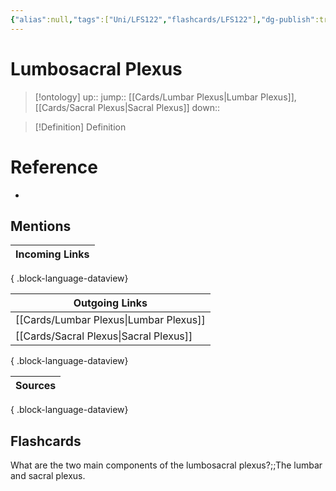 ```yaml
---
{"alias":null,"tags":["Uni/LFS122","flashcards/LFS122"],"dg-publish":true,"permalink":"/cards/lumbosacral-plexus/","dgPassFrontmatter":true}
---
```


# Lumbosacral Plexus

> [!ontology]
> up:: 
> jump:: [[Cards/Lumbar Plexus\|Lumbar Plexus]], [[Cards/Sacral Plexus\|Sacral Plexus]]
> down:: 

> [!Definition] Definition

# Reference

- 

## Mentions
| Incoming Links |
| -------------- |

{ .block-language-dataview}

| Outgoing Links                            |
| ----------------------------------------- |
| [[Cards/Lumbar Plexus\|Lumbar Plexus]] |
| [[Cards/Sacral Plexus\|Sacral Plexus]] |

{ .block-language-dataview}

| Sources |
| ------- |

{ .block-language-dataview}

## Flashcards

What are the two main components of the lumbosacral plexus?;;The lumbar and sacral plexus.
<!--SR:!2023-12-06,92,270-->
